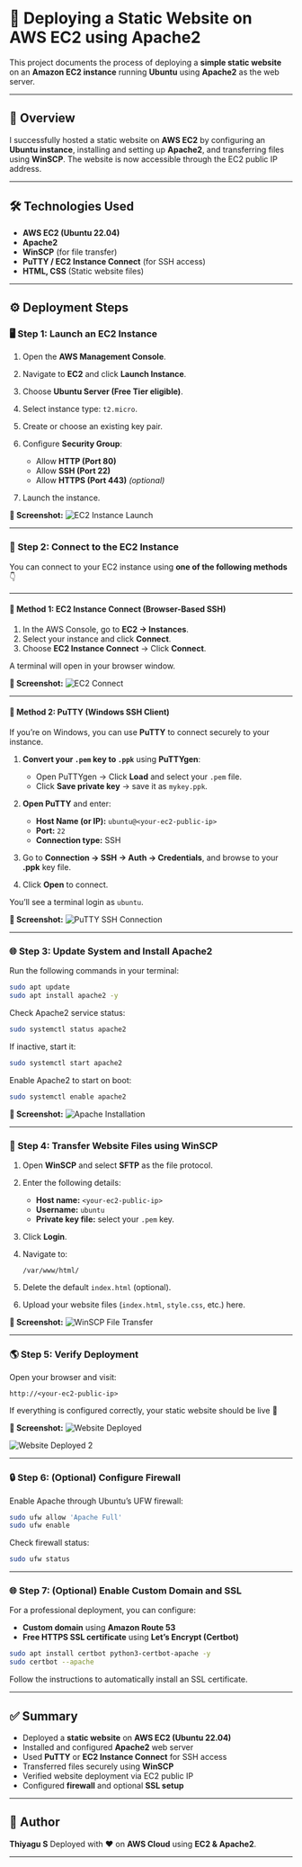 # 🚀 Deploying a Static Website on AWS EC2 using Apache2

This project documents the process of deploying a **simple static website** on an **Amazon EC2 instance** running **Ubuntu** using **Apache2** as the web server.

---

## 🧠 Overview

I successfully hosted a static website on **AWS EC2** by configuring an **Ubuntu instance**, installing and setting up **Apache2**, and transferring files using **WinSCP**.
The website is now accessible through the EC2 public IP address.

---

## 🛠️ Technologies Used

* **AWS EC2 (Ubuntu 22.04)**
* **Apache2**
* **WinSCP** (for file transfer)
* **PuTTY / EC2 Instance Connect** (for SSH access)
* **HTML, CSS** (Static website files)

---

## ⚙️ Deployment Steps

### 🖥️ Step 1: Launch an EC2 Instance

1. Open the **AWS Management Console**.
2. Navigate to **EC2** and click **Launch Instance**.
3. Choose **Ubuntu Server (Free Tier eligible)**.
4. Select instance type: `t2.micro`.
5. Create or choose an existing key pair.
6. Configure **Security Group**:

   * Allow **HTTP (Port 80)**
   * Allow **SSH (Port 22)**
   * Allow **HTTPS (Port 443)** *(optional)*
7. Launch the instance.

**📸 Screenshot:**
![EC2 Instance Launch](images/ec2-launch.png)

---

### 🔗 Step 2: Connect to the EC2 Instance

You can connect to your EC2 instance using **one of the following methods** 👇

---

#### 🧩 Method 1: EC2 Instance Connect (Browser-Based SSH)

1. In the AWS Console, go to **EC2 → Instances**.
2. Select your instance and click **Connect**.
3. Choose **EC2 Instance Connect** → Click **Connect**.

A terminal will open in your browser window.

**📸 Screenshot:**
![EC2 Connect](images/ec2-connect.png)

---

#### 🧩 Method 2: PuTTY (Windows SSH Client)

If you’re on Windows, you can use **PuTTY** to connect securely to your instance.

1. **Convert your `.pem` key to `.ppk`** using **PuTTYgen**:

   * Open PuTTYgen → Click **Load** and select your `.pem` file.
   * Click **Save private key** → save it as `mykey.ppk`.

2. **Open PuTTY** and enter:

   * **Host Name (or IP):** `ubuntu@<your-ec2-public-ip>`
   * **Port:** `22`
   * **Connection type:** SSH

3. Go to **Connection → SSH → Auth → Credentials**,
   and browse to your **.ppk** key file.

4. Click **Open** to connect.

You’ll see a terminal login as `ubuntu`.

**📸 Screenshot:**
![PuTTY SSH Connection](images/putty-connect.png)

---

### 🌐 Step 3: Update System and Install Apache2

Run the following commands in your terminal:

```bash
sudo apt update
sudo apt install apache2 -y
```

Check Apache2 service status:

```bash
sudo systemctl status apache2
```

If inactive, start it:

```bash
sudo systemctl start apache2
```

Enable Apache2 to start on boot:

```bash
sudo systemctl enable apache2
```

**📸 Screenshot:**
![Apache Installation](images/apache-install.png)

---

### 📂 Step 4: Transfer Website Files using WinSCP

1. Open **WinSCP** and select **SFTP** as the file protocol.

2. Enter the following details:

   * **Host name:** `<your-ec2-public-ip>`
   * **Username:** `ubuntu`
   * **Private key file:** select your `.pem` key.

3. Click **Login**.

4. Navigate to:

   ```
   /var/www/html/
   ```

5. Delete the default `index.html` (optional).

6. Upload your website files (`index.html`, `style.css`, etc.) here.

**📸 Screenshot:**
![WinSCP File Transfer](images/winscp-transfer.png)

---

### 🌎 Step 5: Verify Deployment

Open your browser and visit:

```
http://<your-ec2-public-ip>
```

If everything is configured correctly, your static website should be live 🎉

**📸 Screenshot:**
![Website Deployed](images/website-deployed.png)

![Website Deployed 2](images/website-deployed-2.png)

---

### 🔒 Step 6: (Optional) Configure Firewall

Enable Apache through Ubuntu’s UFW firewall:

```bash
sudo ufw allow 'Apache Full'
sudo ufw enable
```

Check firewall status:

```bash
sudo ufw status
```

---

### 🌐 Step 7: (Optional) Enable Custom Domain and SSL

For a professional deployment, you can configure:

* **Custom domain** using **Amazon Route 53**
* **Free HTTPS SSL certificate** using **Let’s Encrypt (Certbot)**

```bash
sudo apt install certbot python3-certbot-apache -y
sudo certbot --apache
```

Follow the instructions to automatically install an SSL certificate.

---

## ✅ Summary

* Deployed a **static website** on **AWS EC2 (Ubuntu 22.04)**
* Installed and configured **Apache2** web server
* Used **PuTTY** or **EC2 Instance Connect** for SSH access
* Transferred files securely using **WinSCP**
* Verified website deployment via EC2 public IP
* Configured **firewall** and optional **SSL setup**

---

## 👤 Author

**Thiyagu S**
Deployed with ❤️ on **AWS Cloud** using **EC2 & Apache2**.

---
